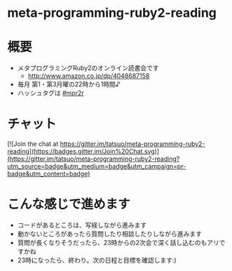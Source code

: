 # meta-programming-ruby2-reading

# 概要
* メタプログラミングRuby2のオンライン読書会です
  * http://www.amazon.co.jp/dp/4048687158
* 毎月 第1・第3月曜の22時から1時間♪
* ハッシュタグは [#mpr2r](https://twitter.com/search?f=tweets&q=%23mpr2r&src=typd)

# チャット
[![Join the chat at https://gitter.im/tatsuo/meta-programming-ruby2-reading](https://badges.gitter.im/Join%20Chat.svg)](https://gitter.im/tatsuo/meta-programming-ruby2-reading?utm_source=badge&utm_medium=badge&utm_campaign=pr-badge&utm_content=badge)


# こんな感じで進めます
 * コードがあるところは、写経しながら進みます
* 動かないところがあったら質問したり相談したりしながら進みます
* 質問が長くなりそうだったら、23時からの2次会で深く話し込むのもアリですかね
* 23時になったら、終わり。次の日程と目標を確認します:)
